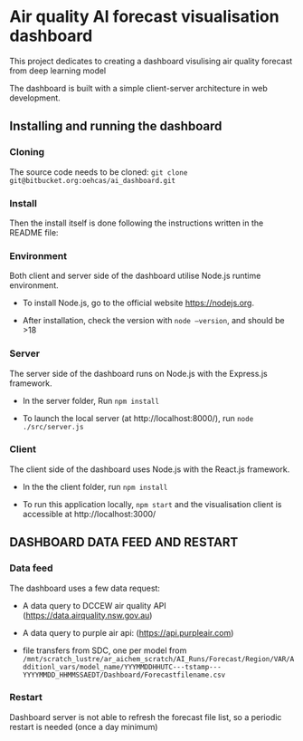 # Air quality AI forecast visualisation dashboard

This project dedicates to creating a dashboard visulising air quality forecast from deep learning model

The dashboard is built with a simple client-server architecture in web development.

## Installing and running the dashboard

### Cloning

The source code needs to be cloned:  `git clone git@bitbucket.org:oehcas/ai_dashboard.git`

### Install

Then the install itself is done following the instructions written in the README file:

### Environment

Both client and server side of the dashboard utilise Node.js runtime environment. 

- To install Node.js, go to the official website https://nodejs.org. 

- After installation, check the version with `node –version`, and should be >18 

### Server

The server side of the dashboard runs on Node.js with the Express.js framework.

- In the server folder, Run `npm install`

- To launch the local server (at http://localhost:8000/), run `node ./src/server.js`

### Client

The client side of the dashboard uses Node.js with the React.js framework.

- In the the client folder, run `npm install`

- To run this application locally, `npm start` and the visualisation client is accessible at http://localhost:3000/


## DASHBOARD DATA FEED AND RESTART


###	Data feed

The dashboard uses a few data request:

- A data query to DCCEW air quality API (https://data.airquality.nsw.gov.au)

- A data query to purple air api: (https://api.purpleair.com)

- file transfers from SDC, one per model from
`/mnt/scratch_lustre/ar_aichem_scratch/AI_Runs/Forecast/Region/VAR/Additionl_vars/model_name/YYYMMDDHHUTC---tstamp---YYYYMMDD_HHMMSSAEDT/Dashboard/Forecastfilename.csv`

### Restart

Dashboard server is not able to refresh the forecast file list, so a periodic restart is needed (once a day minimum)

